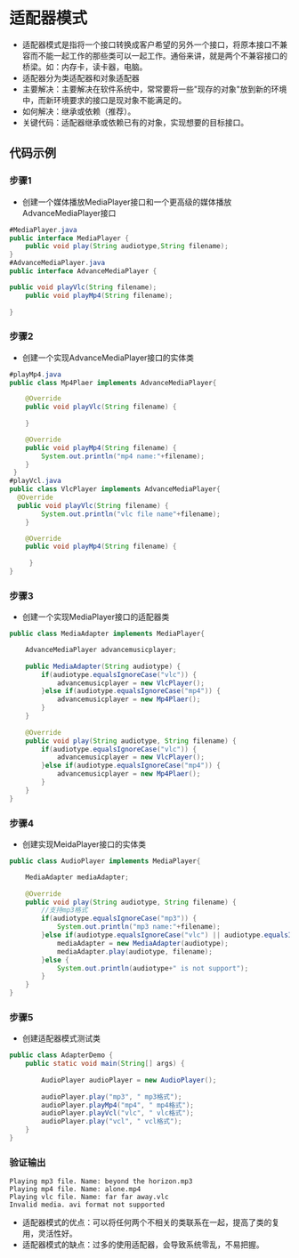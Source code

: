 # 适配器模式
* 适配器模式是指将一个接口转换成客户希望的另外一个接口，将原本接口不兼容而不能一起工作的那些类可以一起工作。通俗来讲，就是两个不兼容接口的桥梁。如：内存卡，读卡器，电脑。
* 适配器分为类适配器和对象适配器
* 主要解决：主要解决在软件系统中，常常要将一些"现存的对象"放到新的环境中，而新环境要求的接口是现对象不能满足的。
* 如何解决：继承或依赖（推荐）。
* 关键代码：适配器继承或依赖已有的对象，实现想要的目标接口。
## 代码示例
### 步骤1
* 创建一个媒体播放MediaPlayer接口和一个更高级的媒体播放AdvanceMediaPlayer接口
```java
#MediaPlayer.java
public interface MediaPlayer {
	public void play(String audiotype,String filename);
}
#AdvanceMediaPlayer.java
public interface AdvanceMediaPlayer {

public void playVlc(String filename);
	public void playMp4(String filename);
  
}
```
### 步骤2
* 创建一个实现AdvanceMediaPlayer接口的实体类
```java
#playMp4.java
public class Mp4Plaer implements AdvanceMediaPlayer{

	@Override
	public void playVlc(String filename) {
		
	}

	@Override
	public void playMp4(String filename) {
		System.out.println("mp4 name:"+filename);
	}
 }
#playVcl.java
public class VlcPlayer implements AdvanceMediaPlayer{
  @Override
  public void playVlc(String filename) {
 	    System.out.println("vlc file name"+filename);
	}

	@Override
	public void playMp4(String filename) {
		
	 }
}
```
### 步骤3
* 创建一个实现MediaPlayer接口的适配器类
```java
public class MediaAdapter implements MediaPlayer{

	AdvanceMediaPlayer advancemusicplayer;
	
	public MediaAdapter(String audiotype) {
		if(audiotype.equalsIgnoreCase("vlc")) {
			advancemusicplayer = new VlcPlayer();
		}else if(audiotype.equalsIgnoreCase("mp4")) {
			advancemusicplayer = new Mp4Plaer();
		}
	}
	
	@Override
	public void play(String audiotype, String filename) {
		if(audiotype.equalsIgnoreCase("vlc")) {
			advancemusicplayer = new VlcPlayer();
		}else if(audiotype.equalsIgnoreCase("mp4")) {
			advancemusicplayer = new Mp4Plaer();
		}
	}
}
```
### 步骤4
* 创建实现MeidaPlayer接口的实体类
```java
public class AudioPlayer implements MediaPlayer{

	MediaAdapter mediaAdapter;
	
	@Override
	public void play(String audiotype, String filename) {
		//支持mp3格式
		if(audiotype.equalsIgnoreCase("mp3")) {
			System.out.println("mp3 name:"+filename);
		}else if(audiotype.equalsIgnoreCase("vlc") || audiotype.equalsIgnoreCase("mp4")) {
			mediaAdapter = new MediaAdapter(audiotype);
			mediaAdapter.play(audiotype, filename);
		}else {
			System.out.println(audiotype+" is not support");
		}
	}
}
```
### 步骤5
* 创建适配器模式测试类
```java
public class AdapterDemo {
	public static void main(String[] args) {
  
		AudioPlayer audioPlayer = new AudioPlayer();
    
		audioPlayer.play("mp3", " mp3格式");
		audioPlayer.playMp4("mp4", " mp4格式");
		audioPlayer.playVcl("vlc", " vlc格式");
		audioPlayer.play("vcl", " vcl格式");
	}
}
```
### 验证输出
```
Playing mp3 file. Name: beyond the horizon.mp3
Playing mp4 file. Name: alone.mp4
Playing vlc file. Name: far far away.vlc
Invalid media. avi format not supported
```
* 适配器模式的优点：可以将任何两个不相关的类联系在一起，提高了类的复用，灵活性好。
* 适配器模式的缺点：过多的使用适配器，会导致系统零乱，不易把握。
